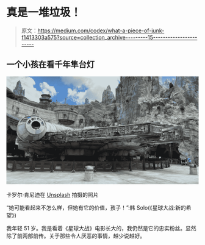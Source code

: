 # 真是一堆垃圾！

> 原文：<https://medium.com/codex/what-a-piece-of-junk-f1413303a575?source=collection_archive---------15----------------------->

## 一个小孩在看千年隼台灯

![](img/ec6f8a10b58696b2850bff265f183608.png)

卡罗尔·肯尼迪在 [Unsplash](https://unsplash.com?utm_source=medium&utm_medium=referral) 拍摄的照片

“她可能看起来不怎么样，但她有它的价值，孩子！”:韩 Solo(《星球大战:新的希望》)

我年轻 51 岁。我是看着《星球大战》电影长大的，我仍然是它的忠实粉丝。显然除了前两部前传。关于那些令人厌恶的事情，越少说越好。